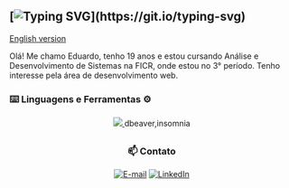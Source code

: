 ## [![Typing SVG](https://readme-typing-svg.herokuapp.com?font=Fira+Code&pause=1000&color=DA2EF7&width=435&lines=%F0%9F%91%BE+Ol%C3%A1+mundo%2C+me+chamo+%3CLu%C3%ADs%3E!)](https://git.io/typing-svg)
  [English version](README_en.md)


Olá! Me chamo Eduardo, tenho 19 anos e estou cursando Análise e Desenvolvimento de Sistemas na FICR, onde estou no 3° período. Tenho interesse pela área de desenvolvimento web.


<p align="center">
  <h3>⌨️ Linguagens e Ferramentas ⚙️</h3>
</p>

<p align="center">
  <a href="https://skillicons.dev">
    <img src="https://skillicons.dev/icons?i=java,js,ts,spring,nodejs,react,html,css,postgresql,mysql,vscode,idea,dbeaver,insomnia,git,github" />
  </a>dbeaver,insomnia
</p>

   

##
<div align="center">
  
  <h3> 📫 Contato </h3>

  [![E-mail](https://custom-icon-badges.demolab.com/badge/-Email-dc262d?style=for-the-badge&logo=mail&logoColor=white)](mailto:luiseduardocass06@gmail.com)
  [![LinkedIn](https://custom-icon-badges.demolab.com/badge/-LinkedIn-0A66C2?style=for-the-badge&logo=linkedin-app-white-icon)](https://www.linkedin.com/in/luiseduardocassimiro/)

</div>

